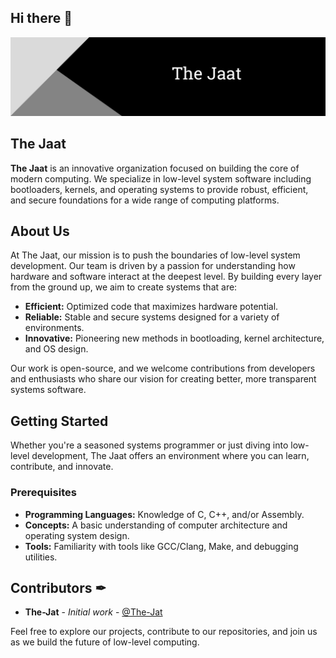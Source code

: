 ## Hi there 👋
![Organization Banner](./assets/Banner.png)

## The Jaat
**The Jaat** is an innovative organization focused on building the core of modern computing. We specialize in low-level system software including bootloaders, kernels, and operating systems to provide robust, efficient, and secure foundations for a wide range of computing platforms.

## About Us

At The Jaat, our mission is to push the boundaries of low-level system development. Our team is driven by a passion for understanding how hardware and software interact at the deepest level. By building every layer from the ground up, we aim to create systems that are:

- **Efficient:** Optimized code that maximizes hardware potential.
- **Reliable:** Stable and secure systems designed for a variety of environments.
- **Innovative:** Pioneering new methods in bootloading, kernel architecture, and OS design.

Our work is open-source, and we welcome contributions from developers and enthusiasts who share our vision for creating better, more transparent systems software.

## Getting Started

Whether you're a seasoned systems programmer or just diving into low-level development, The Jaat offers an environment where you can learn, contribute, and innovate.

### Prerequisites

- **Programming Languages:** Knowledge of C, C++, and/or Assembly.
- **Concepts:** A basic understanding of computer architecture and operating system design.
- **Tools:** Familiarity with tools like GCC/Clang, Make, and debugging utilities.

## Contributors ✒
- **The-Jat** - _Initial work_ - [@The-Jat](https://github.com/The-Jat)

Feel free to explore our projects, contribute to our repositories, and join us as we build the future of low-level computing.
